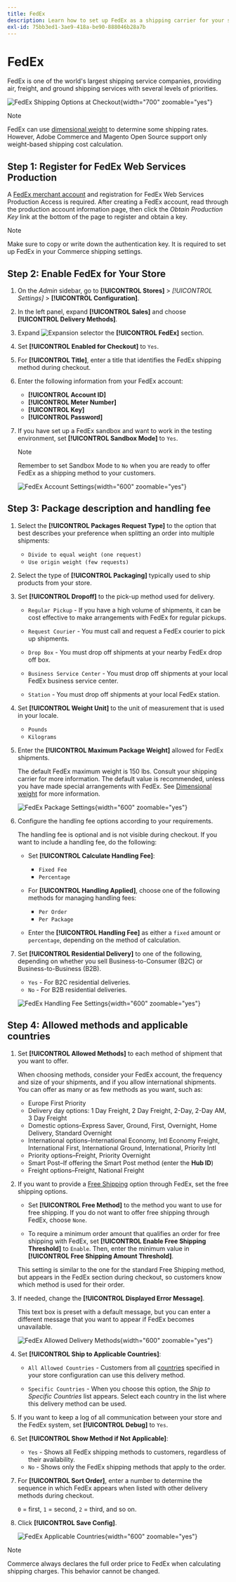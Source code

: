 ```yaml
---
title: FedEx
description: Learn how to set up FedEx as a shipping carrier for your store.
exl-id: 75bb3ed1-3ae9-418a-be90-888046b28a7b
---
```

# FedEx

FedEx is one of the world's largest shipping service companies, providing air, freight, and ground shipping services with several levels of priorities.

![FedEx Shipping Options at Checkout](./assets/storefront-checkout-shipping-fedex.png){width="700" zoomable="yes"}

>[!NOTE]
>
>FedEx can use [dimensional weight](carriers.md#dimensional-weight) to determine some shipping rates. However, Adobe Commerce and Magento Open Source support only weight-based shipping cost calculation.

## Step 1: Register for FedEx Web Services Production

A [FedEx merchant account][1] and registration for FedEx Web Services Production Access is required. After creating a FedEx account, read through the production account information page, then click the _Obtain Production Key_ link at the bottom of the page to register and obtain a key.

>[!NOTE]
>
>Make sure to copy or write down the authentication key. It is required to set up FedEx in your Commerce shipping settings.

## Step 2: Enable FedEx for Your Store

1. On the _Admin_ sidebar, go to **[!UICONTROL Stores]** > _[!UICONTROL Settings]_ > **[!UICONTROL Configuration]**.

1. In the left panel, expand **[!UICONTROL Sales]** and choose **[!UICONTROL Delivery Methods]**.

1. Expand ![Expansion selector](../assets/icon-display-expand.png) the **[!UICONTROL FedEx]** section.

1. Set **[!UICONTROL Enabled for Checkout]** to `Yes`.

1. For **[!UICONTROL Title]**, enter a title that identifies the FedEx shipping method during checkout.

1. Enter the following information from your FedEx account:

   - **[!UICONTROL Account ID]**
   - **[!UICONTROL Meter Number]**
   - **[!UICONTROL Key]**
   - **[!UICONTROL Password]**

1. If you have set up a FedEx sandbox and want to work in the testing environment, set **[!UICONTROL Sandbox Mode]** to `Yes`.

   >[!NOTE]
   >
   >Remember to set Sandbox Mode to `No` when you are ready to offer FedEx as a shipping method to your customers.

   ![FedEx Account Settings](../configuration-reference/sales/assets/delivery-methods-fedex-account-settings.png){width="600" zoomable="yes"}

## Step 3: Package description and handling fee

1. Select the **[!UICONTROL Packages Request Type]** to the option that best describes your preference when splitting an order into multiple shipments:

   - `Divide to equal weight (one request)`
   - `Use origin weight (few requests)`

1. Select the type of **[!UICONTROL Packaging]** typically used to ship products from your store.

1. Set **[!UICONTROL Dropoff]** to the pick-up method used for delivery.

   - `Regular Pickup` - If you have a high volume of shipments, it can be cost effective to make arrangements with FedEx for regular pickups.

   - `Request Courier` - You must call and request a FedEx courier to pick up shipments.

   - `Drop Box` - You must drop off shipments at your nearby FedEx drop off box.

   - `Business Service Center` - You must drop off shipments at your local FedEx business service center.

   - `Station` - You must drop off shipments at your local FedEx station.

1. Set **[!UICONTROL Weight Unit]** to the unit of measurement that is used in your locale.

   - `Pounds`
   - `Kilograms`

1. Enter the **[!UICONTROL Maximum Package Weight]** allowed for FedEx shipments.

   The default FedEx maximum weight is 150 lbs. Consult your shipping carrier for more information. The default value is recommended, unless you have made special arrangements with FedEx. See [Dimensional weight](carriers.md#dimensional-weight) for more information.

   ![FedEx Package Settings](../configuration-reference/sales/assets/delivery-methods-fedex-packaging.png){width="600" zoomable="yes"}

1. Configure the handling fee options according to your requirements.

   The handling fee is optional and is not visible during checkout. If you want to include a handling fee, do the following:

   - Set **[!UICONTROL Calculate Handling Fee]**:

      - `Fixed Fee`
      - `Percentage`

   - For **[!UICONTROL Handling Applied]**, choose one of the following methods for managing handling fees:

      - `Per Order`
      - `Per Package`

   - Enter the **[!UICONTROL Handling Fee]** as either a `fixed` amount or `percentage`, depending on the method of calculation.

1. Set **[!UICONTROL Residential Delivery]** to one of the following, depending on whether you sell Business-to-Consumer (B2C) or Business-to-Business (B2B).

   - `Yes` - For B2C residential deliveries.
   - `No` - For B2B residential deliveries.

   ![FedEx Handling Fee Settings](../configuration-reference/sales/assets/delivery-methods-fedex-handling-fee.png){width="600" zoomable="yes"}

## Step 4: Allowed methods and applicable countries

1. Set **[!UICONTROL Allowed Methods]** to each method of shipment that you want to offer.

   When choosing methods, consider your FedEx account, the frequency and size of your shipments, and if you allow international shipments. You can offer as many or as few methods as you want, such as:

   - Europe First Priority
   - Delivery day options: 1 Day Freight, 2 Day Freight, 2-Day, 2-Day AM, 3 Day Freight
   - Domestic options–Express Saver, Ground, First, Overnight, Home Delivery, Standard Overnight
   - International options–International Economy, Intl Economy Freight, International First, International Ground, International, Priority Intl
   - Priority options–Freight, Priority Overnight
   - Smart Post–If offering the Smart Post method (enter the **Hub ID**)
   - Freight options–Freight, National Freight

1. If you want to provide a [Free Shipping](shipping-free.md) option through FedEx, set the free shipping options.

   - Set **[!UICONTROL Free Method]** to the method you want to use for free shipping. If you do not want to offer free shipping through FedEx, choose `None`.

   - To require a minimum order amount that qualifies an order for free shipping with FedEx, set **[!UICONTROL Enable Free Shipping Threshold]** to `Enable`. Then, enter the minimum value in **[!UICONTROL Free Shipping Amount Threshold]**.

   This setting is similar to the one for the standard Free Shipping method, but appears in the FedEx section during checkout, so customers know which method is used for their order.

1. If needed, change the **[!UICONTROL Displayed Error Message]**.

   This text box is preset with a default message, but you can enter a different message that you want to appear if FedEx becomes unavailable.

   ![FedEx Allowed Delivery Methods](../configuration-reference/sales/assets/delivery-methods-fedex-delivery-methods.png){width="600" zoomable="yes"}

1. Set **[!UICONTROL Ship to Applicable Countries]**:

   - `All Allowed Countries` - Customers from all [countries](../getting-started/store-details.md#country-options) specified in your store configuration can use this delivery method.

   - `Specific Countries` - When you choose this option, the _Ship to Specific Countries_ list appears. Select each country in the list where this delivery method can be used.

1. If you want to keep a log of all communication between your store and the FedEx system, set **[!UICONTROL Debug]** to `Yes`.

1. Set **[!UICONTROL Show Method if Not Applicable]**:

    - `Yes` - Shows all FedEx shipping methods to customers, regardless of their availability.
    - `No` - Shows only the FedEx shipping methods that apply to the order.

1. For **[!UICONTROL Sort Order]**, enter a number to determine the sequence in which FedEx appears when listed with other delivery methods during checkout.

   `0` = first, `1` = second, `2` = third, and so on.

1. Click **[!UICONTROL Save Config]**.

   ![FedEx Applicable Countries](../configuration-reference/sales/assets/delivery-methods-fedex-applicable-countries.png){width="600" zoomable="yes"}

>[!NOTE]
>
>Commerce always declares the full order price to FedEx when calculating shipping charges. This behavior cannot be changed.

[1]: https://www.fedex.com/login/web/jsp/contactInfo1.jsp
